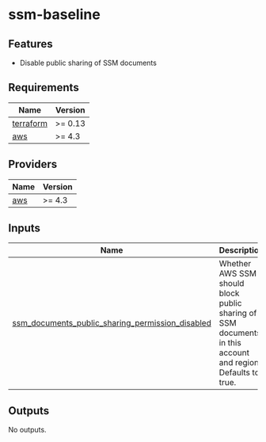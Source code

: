 # ssm-baseline

## Features

- Disable public sharing of SSM documents

<!-- BEGINNING OF PRE-COMMIT-TERRAFORM DOCS HOOK -->
## Requirements

| Name | Version |
|------|---------|
| <a name="requirement_terraform"></a> [terraform](#requirement\_terraform) | >= 0.13 |
| <a name="requirement_aws"></a> [aws](#requirement\_aws) | >= 4.3 |

## Providers

| Name | Version |
|------|---------|
| <a name="provider_aws"></a> [aws](#provider\_aws) | >= 4.3 |

## Inputs

| Name | Description | Type | Required |
|------|-------------|------|:--------:|
| <a name="input_ssm_documents_public_sharing_permission_disabled"></a> [ssm\_documents\_public\_sharing\_permission\_disabled](#input\_ssm\_documents\_public\_sharing\_permission\_disabled) | Whether AWS SSM should block public sharing of SSM documents in this account and region. Defaults to true. | `bool` | no |

## Outputs

No outputs.
<!-- END OF PRE-COMMIT-TERRAFORM DOCS HOOK -->
